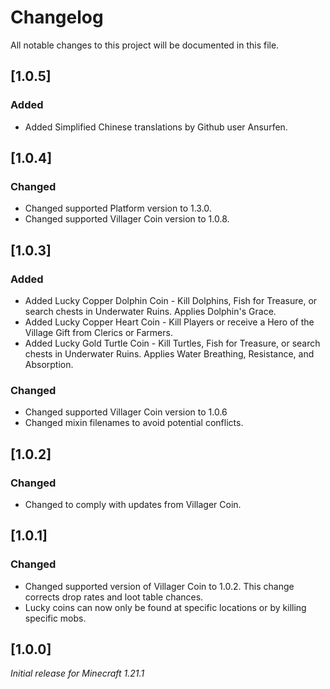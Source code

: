 # Changelog

All notable changes to this project will be documented in this file.

## [1.0.5]

### Added

- Added Simplified Chinese translations by Github user Ansurfen.

## [1.0.4]

### Changed

- Changed supported Platform version to 1.3.0.
- Changed supported Villager Coin version to 1.0.8.

## [1.0.3]

### Added

- Added Lucky Copper Dolphin Coin - Kill Dolphins, Fish for Treasure, or search chests in Underwater Ruins. Applies Dolphin's Grace.
- Added Lucky Copper Heart Coin - Kill Players or receive a Hero of the Village Gift from Clerics or Farmers.
- Added Lucky Gold Turtle Coin - Kill Turtles, Fish for Treasure, or search chests in Underwater Ruins. Applies Water Breathing, Resistance, and Absorption.

### Changed

- Changed supported Villager Coin version to 1.0.6
- Changed mixin filenames to avoid potential conflicts.

## [1.0.2]

### Changed

- Changed to comply with updates from Villager Coin.

## [1.0.1]

### Changed

- Changed supported version of Villager Coin to 1.0.2. This change corrects drop rates and loot table chances.
- Lucky coins can now only be found at specific locations or by killing specific mobs.

## [1.0.0]

_Initial release for Minecraft 1.21.1_